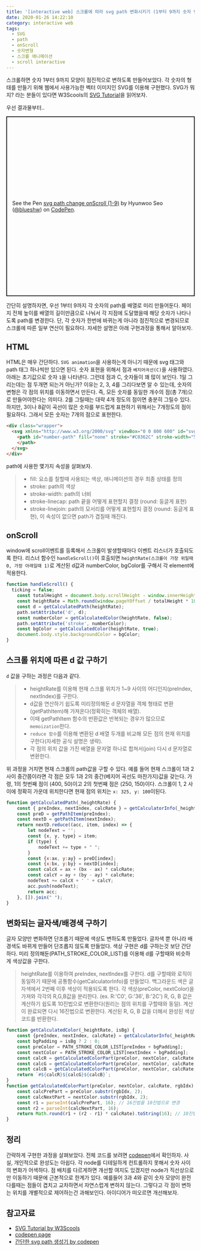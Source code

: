 ```yaml
---
title: '[interactive web] 스크롤에 따라 svg path 변화시키기 (1부터 9까지 숫자 변형하기)'
date: 2020-01-26 14:22:10
category: interactive web
tags:
  - SVG
  - path
  - onScroll
  - 숫자변형
  - 스크롤 애니메이션
  - scroll interactive
---
```


스크롤하면 숫자 1부터 9까지 모양이 점진적으로 변하도록 만들어보았다. 각 숫자의 형태를 만들기 위해 웹에서 사용가능한 벡터 이미지인 SVG를 이용해 구현했다. SVG가 뭐지? 라는 분들이 있다면 W3Scools의 [SVG Tutorial](https://www.w3schools.com/graphics/svg_intro.asp)을 읽어보자.

우선 결과물부터..

<p class="codepen" data-height="480" data-theme-id="default" data-default-tab="result" data-user="blueshw" data-slug-hash="VwYqJxJ" style="height: 480px; box-sizing: border-box; display: flex; align-items: center; justify-content: center; border: 2px solid; margin: 1em 0; padding: 1em;" data-pen-title="svg path change onScroll (1-9)">
  <span>See the Pen <a href="https://codepen.io/blueshw/pen/VwYqJxJ">
  svg path change onScroll (1-9)</a> by Hyunwoo Seo (<a href="https://codepen.io/blueshw">@blueshw</a>)
  on <a href="https://codepen.io">CodePen</a>.</span>
</p>
<script async src="https://static.codepen.io/assets/embed/ei.js"></script>

간단히 설명하자면, 우선 1부터 9까지 각 숫자의 path를 배열로 미리 만들어둔다. 페이지 전체 높이를 배열의 길이만큼으로 나눠서 각 지점에 도달했을때 해당 숫자가 나타나도록 path를 변경한다. 단, 각 숫자가 한번에 바뀌는게 아니라 점진적으로 변경되므로 스크롤에 따른 일부 연산이 필요하다. 자세한 설명은 아래 구현과정을 통해서 알아보자. 

## HTML

HTML은 매우 간단하다. `SVG animation`을 사용하는게 아니기 때문에 svg 태그와 path 태그 하나씩만 있으면 된다. 숫자 표현을 위해서 점과 `베지어곡선(C)`을 사용하였다. 아래는 초기값으로 숫자 `1`을 나타낸다. 그런데 점과 C, 숫자들이 꽤 많이 보인다. 1일 그리는데는 점 두개면 되는거 아닌가? 이유는 2, 3, 4를 그리다보면 알 수 있는데, 숫자의 변형은 각 점의 위치를 이동하면서 만든다. 즉, 모든 숫자를 동일한 개수의 점(총 7개)으로 만들어야한다는 의미다. 2를 그릴때는 대략 4개 정도의 점이면 충분히 그릴수 있다. 하지만, 3이나 8같이 곡선이 많은 숫자를 부드럽게 표현하기 위해서는 7개정도의 점이 필요하다. 그래서 모든 숫자는 7개의 점으로 표현한다.

```HTML
<div class="wrapper">
  <svg xmlns="http://www.w3.org/2000/svg" viewBox="0 0 800 600" id="svg-number">
    <path id="number-path" fill="none" stroke="#C0362C" stroke-width="50" stroke-linecap="round" stroke-linejoin="round" d="M 400 50 C 400 80 400 100 400 100 C 400 120 400 150 400 150 C 400 150 400 180 400 200 C 400 220 400 300 400 300 C 400 300 400 350 400 350 C 400 350 400 450 400 500">
    </path>
  </svg>
</div>
```

path에 사용한 몇가지 속성을 살펴보자. 

> - fill: 요소를 칠할때 사용되는 색상, 애니메이션의 경우 최종 상태를 정의
> - stroke: path의 색상
> - stroke-width: path의 너비
> - stroke-linecap: path 끝을 어떻게 표현할지 결정 (round: 둥글게 표현)
> - stroke-linejoin: path의 모서리를 어떻게 표현할지 결정 (round: 둥글게 표현), 이 속성이 없으면 path가 겹칠때 깨진다.

## onScroll

window에 scroll이벤트를 등록해서 스크롤이 발생할때마다 이벤트 리스너가 호출되도록 한다. 리스너 함수인 `handleScroll()`이 호출되면 `heightRate(스크롤이 가장 위일때 0, 가장 아래일때 1)`로 계산된 d값과 numberColor, bgColor를 구해서 각 element에 적용한다.

```javascript
function handleScroll() {
  ticking = false;
	const totalHeight = document.body.scrollHeight - window.innerHeight;
	const heightRate = Math.round(window.pageYOffset / totalHeight * 100) / 100;
	const d = getCalculatedPath(heightRate);
	path.setAttribute('d', d);
	const numberColor = getCalculatedColor(heightRate, false);
	path.setAttribute('stroke', numberColor);
	const bgColor = getCalculatedColor(heightRate, true);
	document.body.style.backgroundColor = bgColor;
}
```

## 스크롤 위치에 따른 d 값 구하기

`d` 값을 구하는 과정은 다음과 같다.

> - heightRate를 이용해 현재 스크롤 위치가 1~9 사이의 어디인지(preIndex, nextIndex)를 구한다.
> - d값을 연산하기 쉽도록 미리정의해둔 d 문자열을 객체 형태로 변환(getPathItem)해 가져온다(정확히는 객체의 배열).
> - 이때 getPathItem 함수의 반환값은 반복되는 경우가 많으므로 `memoization`한다.
> - `reduce 함수`를 이용해 변환된 d 배열 두개를 비교해 모든 점의 현재 위치를 구한다(자세한 공식 설명은 생략). 
> - 각 점의 위치 값을 가진 배열을 문자열 하나로 합쳐서(join) 다시 d 문자열로 변환한다.

위 과정을 거치면 현재 스크롤의 path값을 구할 수 있다. 예를 들어 현재 스크롤이 1과 2 사이 중간쯤이라면 각 점은 모두 1과 2의 중간(베지어 곡선도 마찬가지)값을 갖는다. 가령, 1의 첫번째 점이 (400, 50)이고 2의 첫번째 점은 (250, 150)이다. 스크롤이 1, 2 사이에 정확히 가운데 위치한다면 현재 점의 위치는 `x: 325, y: 100`이된다.

```javascript
function getCalculatedPath(_heightRate) {
	const { preIndex, nextIndex, calcRate } = getCalculatorInfo(_heightRate);
	const preD = getPathItem(preIndex);
	const nextD = getPathItem(nextIndex);
	return nextD.reduce((acc, item, index) => {
		let nodeText = '';
		const {x, y, type} = item;
		if (type) {
			nodeText += type + " ";
		}
		const {x:ax, y:ay} = preD[index];
		const {x:bx, y:by} = nextD[index];
		const calcX = ax + (bx - ax) * calcRate;
		const calcY = ay + (by - ay) * calcRate;
		nodeText += calcX + ' ' + calcY;
		acc.push(nodeText);
		return acc;
	}, []).join(" ");
}
```

## 변화되는 글자색/배경색 구하기

글자 모양만 변화하면 단조롭기 때문에 색상도 변하도록 만들었다. 글자색 뿐 아니라 배경색도 바뀌게 만들어 단조롭지 않도록 만들었다. 색상 구현은 d를 구하는것 보단 간단하다. 미리 정의해둔(PATH_STROKE_COLOR_LIST)를 이용해 d를 구할때와 비슷하게 색상값을 구한다. 

> heightRate를 이용하여 preIndex, nextIndex를 구한다. d를 구할때와 로직이 동일하기 때문에 공통함수(getCalculatorInfo)를 만들었다.
> 백그라운드 색은 글자색에서 2번째 이후 색상이 적용되도록 한다.
> 각 색상(preColor, nextColor)을 가져와 각각의 R,G,B값을 분리한다. (ex. R:'C0', G:'36', B:'2C')
> R, G, B 값은 계산하기 쉽도록 10진법으로 변환한다(원리는 점의 위치를 구할때와 동일). 계산이 완료되면 다시 16진법으로 변환한다.
> 계산된 R, G, B 값을 더해서 완성된 색상코드를 반환한다.

```javascript
function getCalculatedColor(_heightRate, isBg) {
	const {preIndex, nextIndex, calcRate} = getCalculatorInfo(_heightRate);
	const bgPadding = isBg ? 2 : 0;
	const preColor = PATH_STROKE_COLOR_LIST[preIndex + bgPadding];
	const nextColor = PATH_STROKE_COLOR_LIST[nextIndex + bgPadding];
	const calcR = getCalculatedColorPart(preColor, nextColor, calcRate, 0);
	const calcG = getCalculatedColorPart(preColor, nextColor, calcRate, 2);
	const calcB = getCalculatedColorPart(preColor, nextColor, calcRate, 4);
	return `#${calcR}${calcG}${calcB}`;
}
function getCalculatedColorPart(preColor, nextColor, calcRate, rgbIdx) {
	const calcPrePart = preColor.substr(rgbIdx, 2);
	const calcNextPart = nextColor.substr(rgbIdx, 2);
	const r1 = parseInt(calcPrePart, 16); // 16진법을 10진법으로 변경
	const r2 = parseInt(calcNextPart, 16);
	return Math.round(r1 + (r2 - r1) * calcRate).toString(16); // 10진법을 16진법으로 변경
}
```

## 정리

간략하게 구현한 과정을 살펴보았다. 전체 코드를 보려면 [codepen](https://codepen.io/blueshw/pen/VwYqJxJ?editors=1010)에서 확인하자. 사실, 개인적으로 완성도는 아쉽다. 각 node를 디테일하게 컨트롤하지 못해서 숫자 사이의 변화가 어색하다. 점 배치를 다르게하면 개선할 여지도 있겠지만 node가 직선상으로만 이동하기 때문에 근본적으로 한계가 있다. 예를들어 3과 4와 같이 숫자 모양이 완전 다를때는 점들이 겹치고 교차하면서 자연스럽게 변하지 않는다. 그렇다고 각 점이 변하는 위치를 개별적으로 제어하는건 과해보인다. 아이디어가 떠오르면 개선해보자.  

## 참고자료

- [SVG Tutorial by W3Scools](https://www.w3schools.com/graphics/svg_intro.asp)
- [codepen page](https://codepen.io/blueshw/pen/VwYqJxJ?editors=1010)
- [간단한 svg path 생성기 by codepen](https://codepen.io/anthonydugois/pen/mewdyZ)
